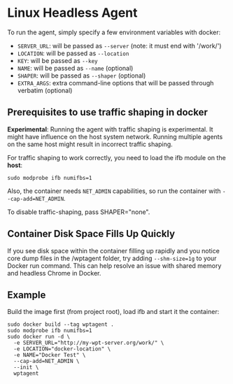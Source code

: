 # Linux Headless Agent

To run the agent, simply specify a few environment variables with docker:

* `SERVER_URL`: will be passed as `--server` (note: it must end with '/work/')
* `LOCATION`: will be passed as `--location`
* `KEY`: will be passed as `--key`
* `NAME`: will be passed as `--name` (optional)
* `SHAPER`: will be passed as `--shaper` (optional)
* `EXTRA_ARGS`: extra command-line options that will be passed through verbatim (optional)

## Prerequisites to use traffic shaping in docker
**Experimental**: Running the agent with traffic shaping is experimental. It might
have influence on the host system network. Running multiple agents on the
same host might result in incorrect traffic shaping.

For traffic shaping to work correctly, you need to load the ifb module on the **host**:

    sudo modprobe ifb numifbs=1

Also, the container needs `NET_ADMIN` capabilities, so run the container with 
`--cap-add=NET_ADMIN`.

To disable traffic-shaping, pass SHAPER="none".

## Container Disk Space Fills Up Quickly

If you see disk space within the container filling up rapidly and you notice
core dump files in the /wptagent folder, try adding `--shm-size=1g` to your Docker run
command. This can help resolve an issue with shared memory and headless Chrome in Docker.

## Example

Build the image first (from project root), load ifb and start it the container:

    sudo docker build --tag wptagent .
    sudo modprobe ifb numifbs=1
    sudo docker run -d \
      -e SERVER_URL="http://my-wpt-server.org/work/" \
      -e LOCATION="docker-location" \
      -e NAME="Docker Test" \
      --cap-add=NET_ADMIN \
      --init \
      wptagent

